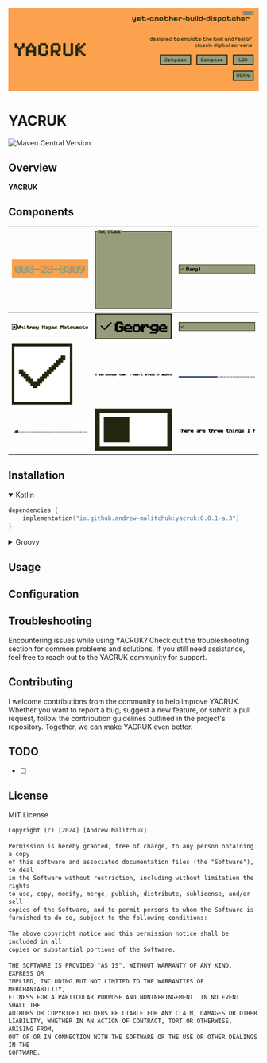 ![img_logo_big_filled.png](docs%2Fimg%2Fimg_logo_big_filled.png)

# YACRUK

![Maven Central Version](https://img.shields.io/maven-central/v/io.github.andrew-malitchuk/yacruk)

## Overview

__YACRUK__

## Components

| ![img_badge.png](docs%2Fimg%2Fimg_badge.png)  |  ![img_border.png](docs%2Fimg%2Fimg_border.png) | ![img_button.png](docs%2Fimg%2Fimg_button.png)  |
|---|---|---|
|  ![img_checkbox.png](docs%2Fimg%2Fimg_checkbox.png) | ![img_chip.png](docs%2Fimg%2Fimg_chip.png)  | ![img_field.png](docs%2Fimg%2Fimg_field.png)  |
| ![img_icon.png](docs%2Fimg%2Fimg_icon.png)  | ![img_label.png](docs%2Fimg%2Fimg_label.png)  |![img_progress.png](docs%2Fimg%2Fimg_progress.png)   |
| ![img_slider.png](docs%2Fimg%2Fimg_slider.png)  | ![img_switch.png](docs%2Fimg%2Fimg_switch.png)  |  ![img_text.png](docs%2Fimg%2Fimg_text.png) |

## Installation

<details open><summary>Kotlin</summary>

```kt
dependencies {
    implementation("io.github.andrew-malitchuk:yacruk:0.0.1-a.3")
}
```

</details>

<details><summary>Groovy</summary>

```groovy
dependencies {
    implementation "io.github.andrew-malitchuk:yacruk:0.0.1-a.3"
}
```

</details>

## Usage

## Configuration

## Troubleshooting

Encountering issues while using YACRUK? Check out the troubleshooting section for common problems
and solutions. If you still need assistance, feel free to reach out to the YACRUK community
for support.

## Contributing

I welcome contributions from the community to help improve YACRUK. Whether you want to report a bug,
suggest a new feature, or submit a pull request, follow the contribution guidelines outlined in the
project's repository. Together, we can make YACRUK even better.

## TODO

- [ ] 

## License

MIT License

```
Copyright (c) [2024] [Andrew Malitchuk]

Permission is hereby granted, free of charge, to any person obtaining a copy
of this software and associated documentation files (the "Software"), to deal
in the Software without restriction, including without limitation the rights
to use, copy, modify, merge, publish, distribute, sublicense, and/or sell
copies of the Software, and to permit persons to whom the Software is
furnished to do so, subject to the following conditions:

The above copyright notice and this permission notice shall be included in all
copies or substantial portions of the Software.

THE SOFTWARE IS PROVIDED "AS IS", WITHOUT WARRANTY OF ANY KIND, EXPRESS OR
IMPLIED, INCLUDING BUT NOT LIMITED TO THE WARRANTIES OF MERCHANTABILITY,
FITNESS FOR A PARTICULAR PURPOSE AND NONINFRINGEMENT. IN NO EVENT SHALL THE
AUTHORS OR COPYRIGHT HOLDERS BE LIABLE FOR ANY CLAIM, DAMAGES OR OTHER
LIABILITY, WHETHER IN AN ACTION OF CONTRACT, TORT OR OTHERWISE, ARISING FROM,
OUT OF OR IN CONNECTION WITH THE SOFTWARE OR THE USE OR OTHER DEALINGS IN THE
SOFTWARE.
```
